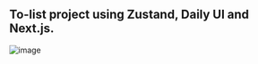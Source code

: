 ## To-list project using Zustand, Daily UI and Next.js.

![image](https://github.com/user-attachments/assets/47f86d1e-de1f-4072-95cb-fb01b13f4bb8)

